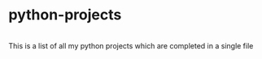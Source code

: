 # python-projects
<br>
This is a list of all my python projects which are completed in a single file
<br>

